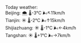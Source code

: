 Today weather:  
Beijing: 🌨  🌡️-3°C 🌬️↖11km/h  
Tianjin: ☀️   🌡️-2°C 🌬️↑15km/h  
Shijiazhuang: ☀️   🌡️-1°C 🌬️←4km/h  
Tangshan: ☀️   🌡️+1°C 🌬️→7km/h  
